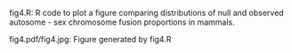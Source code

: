 fig4.R: R code to plot a figure comparing distributions of null and observed autosome - sex chromosome fusion proportions in mammals. 

fig4.pdf/fig4.jpg: Figure generated by fig4.R

